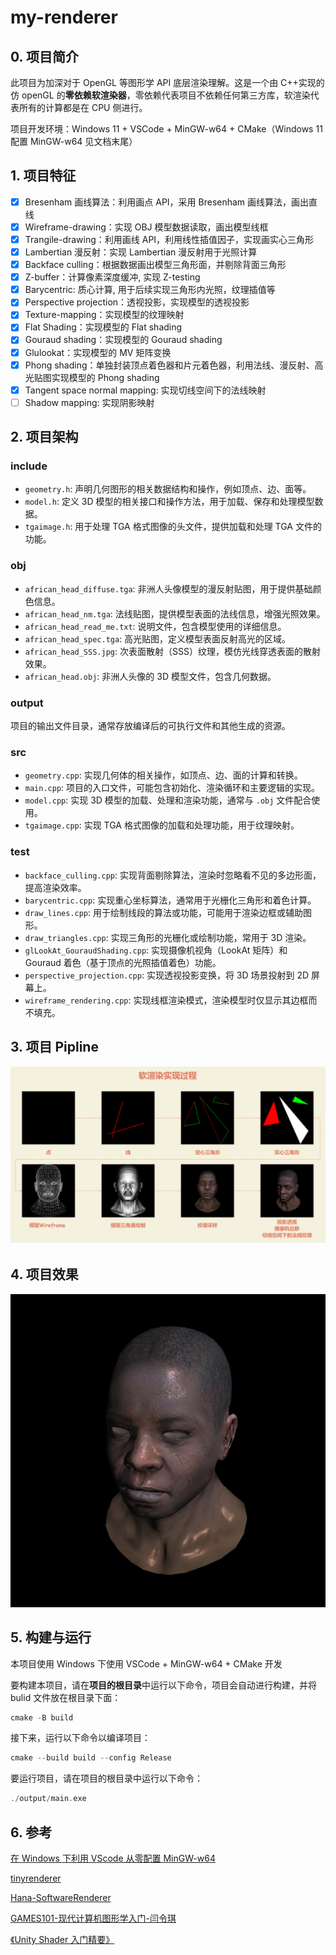 # my-renderer

## 0. 项目简介

此项目为加深对于 OpenGL 等图形学 API 底层渲染理解。这是一个由 C++实现的仿 openGL 的**零依赖软渲染器**，零依赖代表项目不依赖任何第三方库，软渲染代表所有的计算都是在 CPU 侧进行。

项目开发环境：Windows 11 + VSCode + MinGW-w64 + CMake（Windows 11 配置 MinGW-w64 见文档末尾）

## 1. 项目特征

- [x] Bresenham 画线算法：利用画点 API，采用 Bresenham 画线算法，画出直线
- [x] Wireframe-drawing：实现 OBJ 模型数据读取，画出模型线框
- [x] Trangile-drawing：利用画线 API，利用线性插值因子，实现画实心三角形
- [x] Lambertian 漫反射：实现 Lambertian 漫反射用于光照计算
- [x] Backface culling：根据数据画出模型三角形面，并剔除背面三角形
- [x] Z-buffer：计算像素深度缓冲, 实现 Z-testing
- [x] Barycentric: 质心计算, 用于后续实现三角形内光照，纹理插值等
- [x] Perspective projection：透视投影，实现模型的透视投影
- [x] Texture-mapping：实现模型的纹理映射
- [x] Flat Shading：实现模型的 Flat shading
- [x] Gouraud shading：实现模型的 Gouraud shading
- [x] Glulookat：实现模型的 MV 矩阵变换
- [x] Phong shading：单独封装顶点着色器和片元着色器，利用法线、漫反射、高光贴图实现模型的 Phong shading
- [x] Tangent space normal mapping: 实现切线空间下的法线映射
- [ ] Shadow mapping: 实现阴影映射

## 2. 项目架构

### include

- `geometry.h`: 声明几何图形的相关数据结构和操作，例如顶点、边、面等。
- `model.h`: 定义 3D 模型的相关接口和操作方法，用于加载、保存和处理模型数据。
- `tgaimage.h`: 用于处理 TGA 格式图像的头文件，提供加载和处理 TGA 文件的功能。

### obj

- `african_head_diffuse.tga`: 非洲人头像模型的漫反射贴图，用于提供基础颜色信息。
- `african_head_nm.tga`: 法线贴图，提供模型表面的法线信息，增强光照效果。
- `african_head_read_me.txt`: 说明文件，包含模型使用的详细信息。
- `african_head_spec.tga`: 高光贴图，定义模型表面反射高光的区域。
- `african_head_SSS.jpg`: 次表面散射（SSS）纹理，模仿光线穿透表面的散射效果。
- `african_head.obj`: 非洲人头像的 3D 模型文件，包含几何数据。

### output

项目的输出文件目录，通常存放编译后的可执行文件和其他生成的资源。

### src

- `geometry.cpp`: 实现几何体的相关操作，如顶点、边、面的计算和转换。
- `main.cpp`: 项目的入口文件，可能包含初始化、渲染循环和主要逻辑的实现。
- `model.cpp`: 实现 3D 模型的加载、处理和渲染功能，通常与 `.obj` 文件配合使用。
- `tgaimage.cpp`: 实现 TGA 格式图像的加载和处理功能，用于纹理映射。

### test

- `backface_culling.cpp`: 实现背面剔除算法，渲染时忽略看不见的多边形面，提高渲染效率。
- `barycentric.cpp`: 实现重心坐标算法，通常用于光栅化三角形和着色计算。
- `draw_lines.cpp`: 用于绘制线段的算法或功能，可能用于渲染边框或辅助图形。
- `draw_triangles.cpp`: 实现三角形的光栅化或绘制功能，常用于 3D 渲染。
- `glLookAt_GouraudShading.cpp`: 实现摄像机视角（LookAt 矩阵）和 Gouraud 着色（基于顶点的光照插值着色）功能。
- `perspective_projection.cpp`: 实现透视投影变换，将 3D 场景投射到 2D 屏幕上。
- `wireframe_rendering.cpp`: 实现线框渲染模式，渲染模型时仅显示其边框而不填充。

## 3. 项目 Pipline

![项目实现pipeline](showcase_images/pipeline.png)

## 4. 项目效果

<!-- ![Gouraud_Shading_Texture](showcase_images/Gouraud_Shading_Texture.png) -->

<!-- ![z-buffer](showcase_images/z-buffer.png) -->

![Phong_Shading](showcase_images/Phong_Shading.png)

## 5. 构建与运行

本项目使用 Windows 下使用 VSCode + MinGW-w64 + CMake 开发

要构建本项目，请在**项目的根目录**中运行以下命令，项目会自动进行构建，并将 bulid 文件放在根目录下面：

```C++
cmake -B build
```

接下来，运行以下命令以编译项目：

```C++
cmake --build build --config Release
```

要运行项目，请在项目的根目录中运行以下命令：

```C++
./output/main.exe
```

## 6. 参考

[在 Windows 下利用 VScode 从零配置 MinGW-w64](https://zhuanlan.zhihu.com/p/610895870)

[tinyrenderer](https://github.com/ssloy/tinyrenderer/wiki/)

[Hana-SoftwareRenderer](https://github.com/DrFlower/Hana-SoftwareRenderer)

[GAMES101-现代计算机图形学入门-闫令琪](https://www.bilibili.com/video/BV1X7411F744)

[《Unity Shader 入门精要》](https://candycat1992.github.io/unity_shaders_book)
